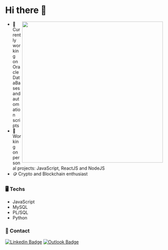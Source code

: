 <h1>Hi there 👋</h1>
 <img width="450px" align="right"  src="https://user-images.githubusercontent.com/28990547/110966289-ded4f080-8333-11eb-8a58-e6c77ce80fd9.gif" /> 

- 🔭 Currently working on Oracle DataBases and automation scripts
- 🤔 Working on personal projects: JavaScript, ReactJS and NodeJS
- 🪙 Crypto and Blockchain enthusiast

### 🖥️ Techs 
- JavaScript
- MySQL
- PL/SQL
- Python
 
 ### 📇 Contact
  [![Linkedin Badge](https://img.shields.io/badge/-Linkedin-0D3895?style=flat-square&logo=Linkedin&logoColor=white&link=https://https://www.linkedin.com/in/lucas-mateus-770219198/)](https://www.linkedin.com/in/andreluisdeoliveiraandrade/) [![Outlook Badge](https://img.shields.io/badge/-Email-0D3895?style=flat-square&logo=microsoft%20outlook&logoColor=white&link=mailto:anddreluis98@outlook.com)](mailto:anddreluis98@outlook.com)
 ### 
